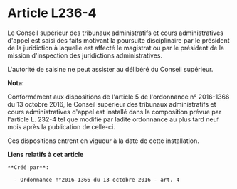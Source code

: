# Article L236-4

Le  Conseil supérieur des tribunaux administratifs et cours administratives  d'appel est saisi des faits motivant la
poursuite disciplinaire par le  président de la juridiction à laquelle est affecté le magistrat ou par  le président de la
mission d'inspection des juridictions  administratives. 

L'autorité de saisine ne peut assister au délibéré du Conseil supérieur.

**Nota:**

Conformément aux dispositions de l'article 5 de l'ordonnance n° 2016-1366 du 13 octobre 2016, le Conseil supérieur des
tribunaux administratifs et cours administratives d'appel est installé dans la composition prévue par l'article L. 232-4 tel
que modifié par ladite ordonnance au plus tard neuf mois après la publication de celle-ci. 

Ces dispositions entrent en vigueur à la date de cette installation.

**Liens relatifs à cet article**

	**Créé par**:

	  - Ordonnance n°2016-1366 du 13 octobre 2016 - art. 4
